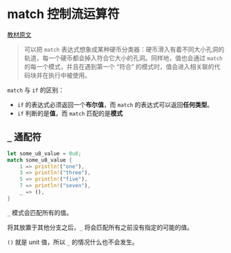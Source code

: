 # match 控制流运算符

[教材原文](https://kaisery.github.io/trpl-zh-cn/ch06-02-match.html)

> 可以把 `match` 表达式想象成某种硬币分类器：硬币滑入有着不同大小孔洞的轨道，每一个硬币都会掉入符合它大小的孔洞。同样地，值也会通过 `match` 的每一个模式，并且在遇到第一个 “符合” 的模式时，值会进入相关联的代码块并在执行中被使用。

`match` 与 `if` 的区别：

- `if` 的表达式必须返回一个**布尔值**，而 `match` 的表达式可以返回**任何类型**。
- `if` 判断的是**值**，而 `match` 匹配的是**模式**

## `_` 通配符

```rust
let some_u8_value = 0u8;
match some_u8_value {
    1 => println!("one"),
    3 => println!("three"),
    5 => println!("five"),
    7 => println!("seven"),
    _ => (),
}
```

`_` 模式会匹配所有的值。

将其放置于其他分支之后，`_` 将会匹配所有之前没有指定的可能的值。

`()` 就是 unit 值，所以 `_` 的情况什么也不会发生。
